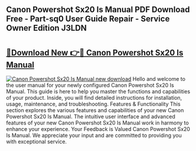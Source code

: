 ## Canon Powershot Sx20 Is Manual PDF Download Free - Part-sq0 User Guide Repair - Service Owner Edition J3LDN

# <h2><a href="http://bc41462.oget.top/?id=Canon+Powershot+Sx20+Is+Manual">🔗Download New 👉🔴 Canon Powershot Sx20 Is Manual</a></h2>

[![Canon Powershot Sx20 Is Manual new download](https://i.imgur.com/5g1atiW.png)](http://bc41462.oget.top/?id=Canon+Powershot+Sx20+Is+Manual)
Hello and welcome to the user manual for your newly configured Canon Powershot Sx20 Is Manual. This guide is here to help you master the functions and capabilities of your product. Inside, you will find detailed instructions for installation, usage, maintenance, and troubleshooting. Features & Functionality This section explores the various features and capabilities of your new Canon Powershot Sx20 Is Manual. The intuitive user interface and advanced features of your new Canon Powershot Sx20 Is Manual work in harmony to enhance your experience. Your Feedback is Valued Canon Powershot Sx20 Is Manual. We appreciate your input and are committed to providing you with exceptional service.
